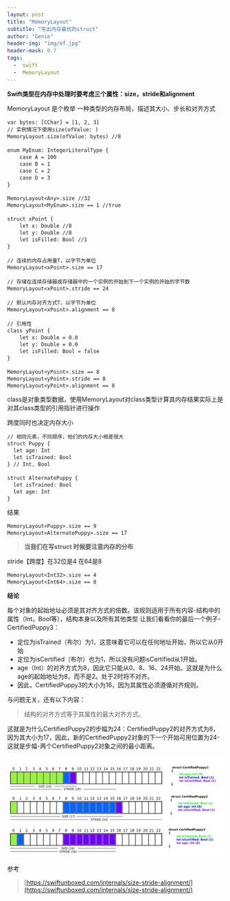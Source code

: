 ```yaml
---
layout: post
title: "MemoryLayout"
subtitle: "写出内存最优的struct"
author: "Genie"
header-img: "img/ef.jpg"
header-mask: 0.7
tags:
  -  swift
  -  MemoryLayout
---
```


**Swift类型在内存中处理时要考虑三个属性：size，stride和alignment**

MemoryLayout 是个枚举 一种类型的内存布局，描述其大小、步长和对齐方式

```
var bytes: [CChar] = [1, 2, 3]
// 实例情况下使用size(ofValue: )
MemoryLayout.size(ofValue: bytes) //8

enum MyEnum: IntegerLiteralType {
    case A = 100
    case B = 1
    case C = 2
    case D = 3
}

MemoryLayout<Any>.size //32
MemoryLayout<MyEnum>.size == 1 //true

struct xPoint {
    let x: Double //8
    let y: Double //8
    let isFilled: Bool //1
}

// 连续的内存占用量T，以字节为单位
MemoryLayout<xPoint>.size == 17

// 存储在连续存储器或存储器中的一个实例的开始到下一个实例的开始的字节数
MemoryLayout<xPoint>.stride == 24

// 默认内存对齐方式T，以字节为单位
MemoryLayout<xPoint>.alignment == 8

// 引用性
class yPoint {
    let x: Double = 0.0
    let y: Double = 0.0
    let isFilled: Bool = false
}

MemoryLayout<yPoint>.size == 8
MemoryLayout<yPoint>.stride == 8
MemoryLayout<yPoint>.alignment == 8

```
class是对象类型数据，使用MemoryLayout对class类型计算其内存结果实际上是对其class类型的引用指针进行操作

跨度同时也决定内存大小

```
// 相同元素，不同顺序，他们的内存大小相差很大
struct Puppy {
  let age: Int
  let isTrained: Bool
} // Int, Bool

struct AlternatePuppy { 
  let isTrained: Bool
  let age: Int
} 
```

结果

```
MemoryLayout<Puppy>.size == 9
MemoryLayout<AlternatePuppy>.size == 17
```

> **当我们在写struct 时候要注意内存的分布**

stride【跨度】在32位是4 在64是8

```
MemoryLayout<Int32>.size == 4
MemoryLayout<Int64>.size == 8
```

**结论**

每个对象的起始地址必须是其对齐方式的倍数。该规则适用于所有内容-结构中的属性（Int，Bool等），结构本身以及所有其他类型
让我们看看你的最后一个例子- CertifiedPuppy3：
- 定位为isTrained（布尔）为1，这意味着它可以在任何地址开始，所以它从0开始
- 定位为isCertified（布尔）也为1，所以没有问题isCertified从1开始。
- age（Int）的对齐方式为8，因此它只能从0、8、16、24开始。这就是为什么age的起始地址为8，而不是2。处于2时将不对齐。
- 因此，CertifiedPuppy3的大小为16，因为其属性必须遵循对齐规则。

与问题无关，还有以下内容：

> 结构的对齐方式等于其属性的最大对齐方式。

这就是为什么CertifiedPuppy2的步幅为24：CertifiedPuppy2的对齐方式为8，因为其大小为17，因此，新的CertifiedPuppy2对象的下一个开始可用位置为24-这就是步幅-两个CertifiedPuppy2对象之间的最小距离。

![1](/img/size-stride-alignment/qxq0r.jpg)

参考
> [https://swiftunboxed.com/internals/size-stride-alignment/](https://swiftunboxed.com/internals/size-stride-alignment/)